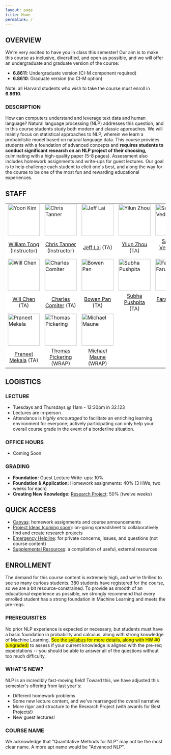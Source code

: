 ```yaml
---
layout: page
title: Home
permalink: /
---
```

## OVERVIEW
We're very excited to have you in class this semester! Our aim is to make this course as inclusive, diversified, and open as possible, and we will offer an undergraduate and graduate version of the course:
- **6.8611**: Undergraduate version (CI-M component required)
- **6.8610**: Graduate version (no CI-M option)

Note: all Harvard students who wish to take the course must enroll in **6.8610.**

### DESCRIPTION
How can computers understand and leverage text data and human language? Natural language processing (NLP) addresses this question, and in this course students study both modern and classic approaches. We will mainly focus on statistical approaches to NLP, wherein we learn a probabilistic model based on natural language data. This course provides students with a foundation of advanced concepts and **requires students to conduct significant research on an NLP project of their choosing,** culminating with a high-quality paper (5-8 pages). Assessment also includes homework assignments and write-ups for guest lectures. Our goal is to help challenge each student to elicit one's best, and along the way for the course to be one of the most fun and rewarding educational experiences.

## STAFF
<p></p>
<table align="center" style="background-color:#FFFFFF" border="0px">
  <tr>
    <td><img src="{{ site.baseurl }}/images/yoon_cropped.png" width="100" alt="Yoon Kim"/></td>
    <td><img src="{{ site.baseurl }}/images/chris_cropped.png" width="100" alt="Chris Tanner"/></td>
    <td><img src="{{ site.baseurl }}/images/jeff_cropped.png" width="100" alt="Jeff Lai"/></td>
    <td><img src="{{ site.baseurl }}/images/robot_cropped.png" width="100" alt="Yilun Zhou"/></td>
    <td><img src="{{ site.baseurl }}/images/robot_cropped.png" width="100" alt="Saaketh Vedantam"/></td>
  </tr>
  <tr>
    <td align="center" style="background-color:#FFFFFF" border="0"><a href="">William Tong</a> (Instructor)</td>
    <td align="center" style="background-color:#FFFFFF" border="0"><a href="https://www.linkedin.com/in/chriswtanner/">Chris Tanner</a> (Instructor)</td>
    <td align="center" style="background-color:#FFFFFF" border="0"><a href="">Jeff Lai</a> (TA)</td>
    <td align="center" style="background-color:#FFFFFF" border="0"><a href="">Yilun Zhou</a> (TA)</td>
    <td align="center" style="background-color:#FFFFFF" border="0"><a href="">Saaketh Vedantam</a> (TA)</td>
  </tr>
  <tr>
    <td><img src="{{ site.baseurl }}/images/william_cropped.png" width="100" alt="Will Chen"/></td>
    <td><img src="{{ site.baseurl }}/images/robot_cropped.png" width="100" alt="Charles Comiter"/></td>
    <td><img src="{{ site.baseurl }}/images/bowen_cropped.png" width="100" alt="Bowen Pan"/></td>
    <td><img src="{{ site.baseurl }}/images/subha_cropped.png" width="100" alt="Subha Pushpita"/></td>
    <td><img src="{{ site.baseurl }}/images/faraz_cropped.png" width="100" alt="Faraz Faruqi"/></td>
  </tr>
  <tr>
    <td align="center" style="background-color:#FFFFFF" border="0"><a href="">Will Chen</a> (TA)</td>
    <td align="center" style="background-color:#FFFFFF" border="0"><a href="">Charles Comiter</a> (TA)</td>
    <td align="center" style="background-color:#FFFFFF" border="0"><a href="">Bowen Pan</a> (TA)</td>
    <td align="center" style="background-color:#FFFFFF" border="0"><a href="">Subha Pushpita</a> (TA)</td>
    <td align="center" style="background-color:#FFFFFF" border="0"><a href="">Faraz Faruqi</a> (TA)</td>
  </tr>
  <tr>
    <td><img src="{{ site.baseurl }}/images/robot_cropped.png" width="100" alt="Praneet Mekala"/></td>
    <td><img src="{{ site.baseurl }}/images/robot_cropped.png" width="100" alt="Thomas Pickering"/></td>
    <td><img src="{{ site.baseurl }}/images/michael_cropped.png" width="100" alt="Michael Maune"/></td>
  </tr>
  <tr>
    <td align="center" style="background-color:#FFFFFF" border="0"><a href="">Praneet Mekala</a> (TA)</td>
    <td align="center" style="background-color:#FFFFFF" border="0"><a href="">Thomas Pickering</a> (WRAP)</td>
    <td align="center" style="background-color:#FFFFFF" border="0"><a href="">Michael Maune</a> (WRAP)</td>
  </tr>
</table>

## LOGISTICS
### LECTURE
- Tuesdays and Thursdays @ 11am - 12:30pm in 32.123
- Lectures are in-person
- Attendance is *highly encouraged* to facilitate an enriching learning environment for everyone; actively participating can only help your overall course grade in the event of a borderline situation.

### OFFICE HOURS
- Coming Soon

### GRADING
- **Foundation:** Guest Lecture Write-ups: 10%
- **Foundation & Application:** Homework assignments: 40% (3 HWs, two weeks for each)
- **Creating New Knowledge:** [Research Project](project): 50% (twelve weeks)

## QUICK ACCESS
- [Canvas](https://canvas.mit.edu/courses/16573): homework assignments and course announcements
- [Project Ideas (coming soon)](): on-going spreadsheet to collaboratively find and create research projects
- [Emergency Helpline](mailto:nlp-staff-fa22@mit.edu): for private concerns, issues, and questions (not course content) 
- [Supplemental Resources](supplemental): a compilation of useful, external resources

## ENROLLMENT
The demand for this course content is extremely high, and we're thrilled to see so many curious students. 380 students have registered for the course, so we are a bit resource-constrained. To provide as smooth of an educational experience as possible, we strongly recommend that every enrolled student has a strong foundation in Machine Learning and meets the pre-reqs.

### PREREQUISITES
No prior NLP experience is expected or necessary, but students must have a basic foundation in probability and calculus, along with strong knowledge of Machine Learning. <span style="background-color: #FFFF00">See the [syllabus](syllabus) for more details, along with HW #0 (ungraded)</span> to assess if your current knowledge is aligned with the pre-req expectations -- you should be able to answer all of the questions without too much difficulty.

### WHAT'S NEW?
NLP is an incredibly fast-moving field! Toward this, we have adjusted this semester's offering from last year's:
- Different homework problems
- Some new lecture content, and we've rearranged the overall narrative
- More rigor and structure to the Research Project (with awards for Best Projects!)
- New guest lectures!

### COURSE NAME
We acknowledge that "Quantitative Methods for NLP" may not be the most clear name. A more apt name would be "Advanced NLP".
